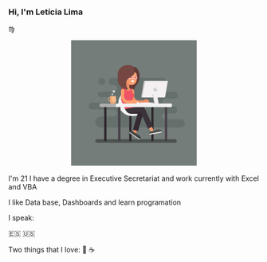 ### Hi, I'm Letícia Lima 
:virgo:

<p align="center"> 
<img src="https://github.com/Letiiciia/Letiiciia/blob/master/Imagem/day.png" height="50%" width ="50%">

</p>
I'm 21
I have a degree in Executive Secretariat and work currently with Excel and VBA

I like Data base, Dashboards and learn programation


I speak:

:es:
:us:


Two things that I love:
:beer:
:coffee:


